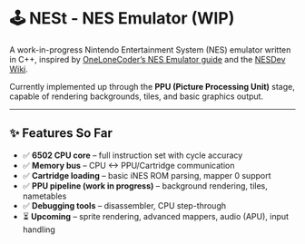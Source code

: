 # 🕹️ NESt - NES Emulator (WIP)

A work-in-progress Nintendo Entertainment System (NES) emulator written in C++, inspired by [OneLoneCoder’s NES Emulator guide](https://www.youtube.com/playlist?list=PLrOv9FMX8xJEnQ6p2VUV7TL4pjaK6nK8n) and the [NESDev Wiki](https://www.nesdev.org/wiki/Nesdev_Wiki).

Currently implemented up through the **PPU (Picture Processing Unit)** stage, capable of rendering backgrounds, tiles, and basic graphics output.

---

## ✨ Features So Far
- ✅ **6502 CPU core** – full instruction set with cycle accuracy  
- ✅ **Memory bus** – CPU <-> PPU/Cartridge communication  
- ✅ **Cartridge loading** – basic iNES ROM parsing, mapper 0 support  
- ✅ **PPU pipeline (work in progress)** – background rendering, tiles, nametables  
- ✅ **Debugging tools** – disassembler, CPU step-through  
- ⏳ **Upcoming** – sprite rendering, advanced mappers, audio (APU), input handling  
